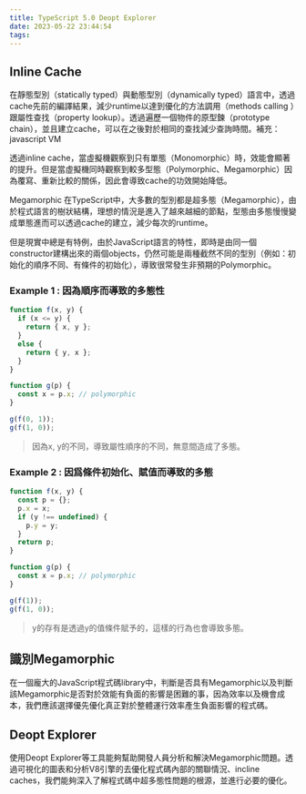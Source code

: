 ```yaml
---
title: TypeScript 5.0 Deopt Explorer
date: 2023-05-22 23:44:54
tags:
---
```

## Inline Cache
在靜態型別（statically typed）與動態型別（dynamically typed）語言中，透過cache先前的編譯結果，減少runtime以達到優化的方法調用（methods calling ）跟屬性查找（property lookup）。透過遍歷一個物件的原型鍊（prototype chain），並且建立cache，可以在之後對於相同的查找減少查詢時間。補充：javascript VM

透過inline cache，當虛擬機觀察到只有單態（Monomorphic）時，效能會顯著的提升。但是當虛擬機同時觀察到較多型態（Polymorphic、Megamorphic）因為覆寫、重新比較的關係，因此會導致cache的功效開始降低。

Megamorphic
在TypeScript中，大多數的型別都是超多態（Megamorphic），由於程式語言的樹狀結構，理想的情況是進入了越來越細的節點，型態由多態慢慢變成單態進而可以透過cache的建立，減少每次的runtime。

但是現實中總是有特例，由於JavaScript語言的特性，即時是由同一個constructor建構出來的兩個objects，仍然可能是兩種截然不同的型別（例如：初始化的順序不同、有條件的初始化），導致很常發生非預期的Polymorphic。

### Example 1 : 因為順序而導致的多態性
```typescript
function f(x, y) {
  if (x <= y) {
    return { x, y };
  }
  else {
    return { y, x };
  }
}

function g(p) {
  const x = p.x; // polymorphic
}

g(f(0, 1));
g(f(1, 0));
```

> 因為x, y的不同，導致屬性順序的不同，無意間造成了多態。

### Example 2 : 因爲條件初始化、賦值而導致的多態
```typescript
function f(x, y) {
  const p = {};
  p.x = x;
  if (y !== undefined) {
    p.y = y;
  }
  return p;
}

function g(p) {
  const x = p.x; // polymorphic
}

g(f(1));
g(f(1, 0));
```
> y的存有是透過y的值條件賦予的，這樣的行為也會導致多態。

## 識別Megamorphic
在一個龐大的JavaScript程式碼library中，判斷是否具有Megamorphic以及判斷該Megamorphic是否對於效能有負面的影響是困難的事，因為效率以及機會成本，我們應該選擇優先優化真正對於整體運行效率產生負面影響的程式碼。

## Deopt Explorer
使用Deopt Explorer等工具能夠幫助開發人員分析和解決Megamorphic問題。透過可視化的圖表和分析V8引擎的去優化程式碼內部的關聯情況、incline caches，我們能夠深入了解程式碼中超多態性問題的根源，並進行必要的優化。


